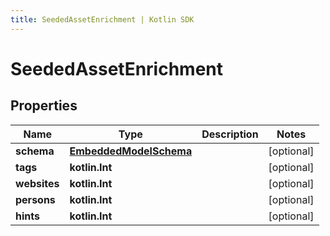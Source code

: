 ```yaml
---
title: SeededAssetEnrichment | Kotlin SDK
---
```



# SeededAssetEnrichment

## Properties
Name | Type | Description | Notes
------------ | ------------- | ------------- | -------------
**schema** | [**EmbeddedModelSchema**](EmbeddedModelSchema) |  |  [optional]
**tags** | **kotlin.Int** |  |  [optional]
**websites** | **kotlin.Int** |  |  [optional]
**persons** | **kotlin.Int** |  |  [optional]
**hints** | **kotlin.Int** |  |  [optional]



